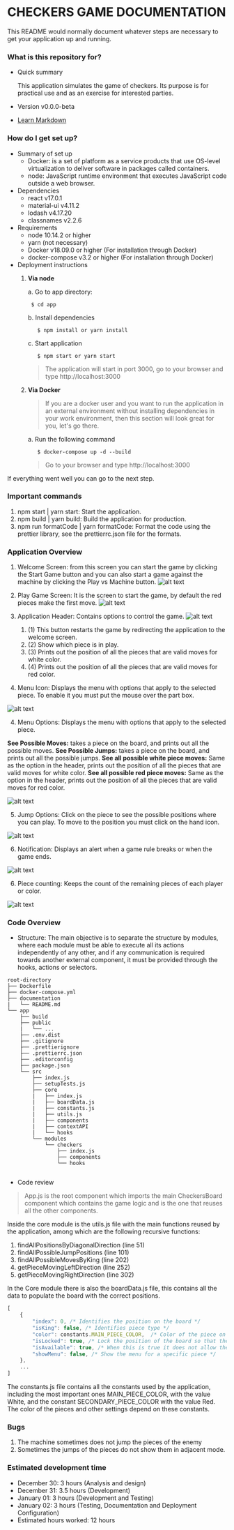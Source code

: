 # CHECKERS GAME DOCUMENTATION #

This README would normally document whatever steps are necessary to get your application up and running.

### What is this repository for? ###

* Quick summary

    This application simulates the game of checkers. Its purpose is for practical use and as an exercise for interested parties.
* Version
    v0.0.0-beta
* [Learn Markdown](https://bitbucket.org/tutorials/markdowndemo)

### How do I get set up? ###

* Summary of set up
    - Docker: is a set of platform as a service products that use OS-level virtualization to deliver software in packages called containers.
    - node: JavaScript runtime environment that executes JavaScript code outside a web browser.
* Dependencies
    - react v17.0.1
    - material-ui v4.11.2
    - lodash v4.17.20
    - classnames v2.2.6
* Requirements
   * node 10.14.2 or higher
   * yarn (not necessary)
   * Docker v18.09.0 or higher (For installation through Docker)
   * docker-compose v3.2 or higher (For installation through Docker)
* Deployment instructions     
    1. __Via node__ 
        
        a. Go to app directory:
        ```shell script
         $ cd app
        ```
        b. Install dependencies 
        ```shell script
           $ npm install or yarn install
        ``` 
        c. Start application
        ```shell script
           $ npm start or yarn start
         ``` 
       > The application will start in port 3000, go to your browser and type http://localhost:3000
    
    2. __Via Docker__
        > If you are a docker user and you want to run the application in an external environment without installing dependencies in your work environment, then this section will look great for you, let's go there.
    
        a. Run the following command
        ```shell script
           $ docker-compose up -d --build
        ```         
        > Go to your browser and type http://localhost:3000                                                                                                                                                                                                                                                                                                                                                                                                                                                                                               

If everything went well you can go to the next step.

### Important commands ###
1. npm start | yarn start: Start the application.
2. npm build | yarn build: Build the application for production.
3. npm run formatCode | yarn formatCode: Format the code using the prettier library, see the prettierrc.json file for the formats.

### Application Overview ###
1. Welcome Screen: from this screen you can start the game by clicking the Start Game button and you can also start a game against the machine by clicking the Play vs Machine button.
![alt text](./app_1.png)

2. Play Game Screen: It is the screen to start the game, by default the red pieces make the first move.
![alt text](./play_screen.png)

2. Application Header: Contains options to control the game.
![alt text](./app_header.png)
    1. (1) This button restarts the game by redirecting the application to the welcome screen.
    2. (2) Show which piece is in play.
    3. (3) Prints out the position of all the pieces that are valid moves for white color.
    4. (4) Prints out the position of all the pieces that are valid moves for red color.

3. Menu Icon: Displays the menu with options that apply to the selected piece. To enable it you must put the mouse over the part box.

![alt text](./menu_icon.png)

4. Menu Options: Displays the menu with options that apply to the selected piece.

__See Possible Moves:__ takes a piece on the board, and prints out all the possible moves.
__See Possible Jumps:__ takes a piece on the board, and prints out all the possible jumps.
__See all possible white piece moves:__ Same as the option in the header, prints out the position of all the pieces that are valid moves for white color.
__See all possible red piece moves:__ Same as the option in the header, prints out the position of all the pieces that are valid moves for red color.

![alt text](./menu_options.png)

5. Jump Options: Click on the piece to see the possible positions where you can play. To move to the position you must click on the hand icon.

![alt text](./jump_options.png)

6. Notification: Displays an alert when a game rule breaks or when the game ends.

![alt text](./alert.png)

6. Piece counting: Keeps the count of the remaining pieces of each player or color.

![alt text](./count.png)

### Code Overview ###

* Structure: The main objective is to separate the structure by modules, where each module must be able to execute all its actions independently of any other, and if any communication is required towards another external component, it must be provided through the hooks, actions or selectors.

```shell script
root-directory
├── Dockerfile
├── docker-compose.yml
├── documentation
|   └── README.md
└── app
    ├── build
    ├── public  
    |   └── ...
    ├── .env.dist
    ├── .gitignore
    ├── .prettierignore
    ├── .prettierrc.json 
    ├── .editorconfig  
    ├── package.json
    └── src
        ├── index.js  
        ├── setupTests.js
        ├── core
        |   ├── index.js
        |   ├── boardData.js
        |   ├── constants.js
        |   ├── utils.js
        |   ├── components
        |   ├── contextAPI
        |   └── hooks
        └── modules 
            └── checkers
                ├── index.js
                ├── components
                └── hooks
                
```

* Code review
> App.js is the root component which imports the main CheckersBoard component which contains the game logic and is the one that reuses all the other components.

Inside the core module is the utils.js file with the main functions reused by the application, among which are the following recursive functions:
1. findAllPositionsByDiagonalDirection (line 51)
2. findAllPossibleJumpPositions (line 101)
3. findAllPossibleMovesByKing (line 202)
4. getPieceMovingLeftDirection (line 252)
5. getPieceMovingRightDirection (line 302)

In the Core module there is also the boardData.js file, this contains all the data to populate the board with the correct positions.
```js
[
    {
        "index": 0, /* Identifies the position on the board */    
        "isKing": false, /* Identifies piece type */   
        "color": constants.MAIN_PIECE_COLOR,  /* Color of the piece on the board */
        "isLocked": true, /* Lock the position of the board so that the piece cannot move there. */
        "isAvailable": true, /* When this is true it does not allow the pieces to move there, if it is false then it means that there is a piece in that position and that it can be skipped. */
        "showMenu": false, /* Show the menu for a specific piece */
    },
    ...
]
```

The constants.js file contains all the constants used by the application, including the most important ones MAIN_PIECE_COLOR, with the value White, and the constant SECONDARY_PIECE_COLOR with the value Red. The color of the pieces and other settings depend on these constants.

### Bugs ###
1. The machine sometimes does not jump the pieces of the enemy
2. Sometimes the jumps of the pieces do not show them in adjacent mode.

### Estimated development time ###
- December 30: 3 hours (Analysis and design)
- December 31: 3.5 hours (Development)
- January 01: 3 hours (Development and Testing)
- January 02: 3 hours (Testing, Documentation and Deployment Configuration)
- Estimated hours worked: 12 hours
